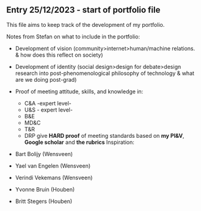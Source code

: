 ## Entry 25/12/2023 - start of portfolio file ##

This file aims to keep track of the development of my portfolio. 

Notes from Stefan on what to include in the portfolio: 
  - Development of vision (community>internet>human/machine relations. & how does this reflect on society)
  - Development of identity (social design>design for debate>design research into post-phenomenological philosophy of technology & what are we doing post-grad)

  - Proof of meeting attitude, skills, and knowledge in:
      - C&A -expert level- 
      - U&S - expert level-
      - B&E
      - MD&C
      - T&R
      - DRP
     give **HARD proof** of meeting standards based on **my PI&V**, **Google scholar** and **the rubrics**
Inspiration: 
  - Bart Bolijy (Wensveen)
  - Yael van Engelen (Wensveen)
  - Verindi Vekemans (Wensveen)
  - Yvonne Bruin (Houben)
  - Britt Stegers (Houben) 

